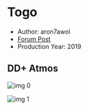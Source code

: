 # Togo

* Author: aron7awol
* [Forum Post](https://www.avsforum.com/threads/bass-eq-for-filtered-movies.2995212/post-58999042)
* Production Year: 2019

## DD+ Atmos

![img 0](https://i.imgur.com/z4z3Xjr.jpg)

![img 1](https://i.imgur.com/QIGdH6p.png)

